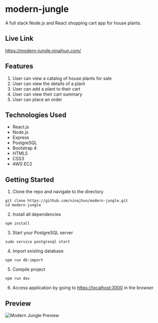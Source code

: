 # modern-jungle
A full stack Node.js and React shopping cart app for house plants.

## Live Link 
https://modern-jungle.ninajhun.com/

## Features
1. User can view a catalog of house plants for sale
2. User can view the details of a plant
3. User can add a plant to their cart
4. User can view their cart summary
5. User can place an order 

## Technologies Used
* React.js
* Node.js
* Express
* PostgreSQL
* Bootstrap 4
* HTML5
* CSS3
* AWS EC2

## Getting Started
1. Clone the repo and navigate to the directory
```shell 
git clone https://github.com/ninajhun/modern-jungle.git
cd modern-jungle
```
2. Install all dependencies
 ``` shell
 npm install
 ```

3. Start your PostgreSQL server
```shell 
sudo service postgresql start
```

4. Import existing database
```shell 
npm run db:import
```

5. Compile project
```shell 
npm run dev
```
6. Access application by going to [https://localhost:3000](https://localhost:3000) in the browser

## Preview
![Modern Jungle Preview](https://github.com/ninajhun/modern-jungle/blob/master/mj-preview.gif)
